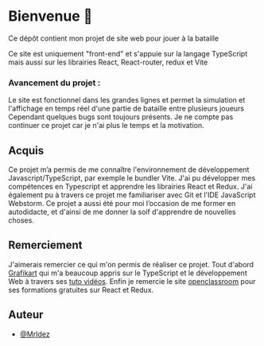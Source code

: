 # Bienvenue 👋

Ce dépôt contient mon projet de site web pour jouer à la bataille

Ce site est uniquement "front-end" et s'appuie sur la langage TypeScript mais aussi sur les librairies React, React-router, redux et Vite

### Avancement du projet :
Le site est fonctionnel dans les grandes lignes et permet la simulation et l'affichage en temps réel d'une partie de bataille entre plusieurs joueurs
Cependant quelques bugs sont toujours présents. Je ne compte pas continuer ce projet car je n'ai plus le temps et la motivation.

## Acquis
Ce projet m’a permis de me connaître l'environnement de développement Javascript/TypeScript, par exemple le bundler Vite.
J'ai pu développer mes compétences en Typescript et apprendre les librairies React et Redux.
J'ai également pu à travers ce projet me familiariser avec Git et l'IDE JavaScript Webstorm.
Ce projet a aussi été pour moi l’occasion de me former en autodidacte, et d'ainsi de me donner la soif d'apprendre de nouvelles choses.

## Remerciement 

J'aimerais remercier ce qui m'on permis de réaliser ce projet. Tout d'abord [Grafikart](https://grafikart.fr/) qui m'a beaucoup appris sur le TypeScript et le développement Web à travers ses [tuto vidéos](https://www.youtube.com/user/grafikarttv). Enfin je remercie le site [openclassroom](https://openclassrooms.com/) pour ses formations gratuites sur React et Redux.

## Auteur

- [@MrIdez](https://www.github.com/MrIdez)

